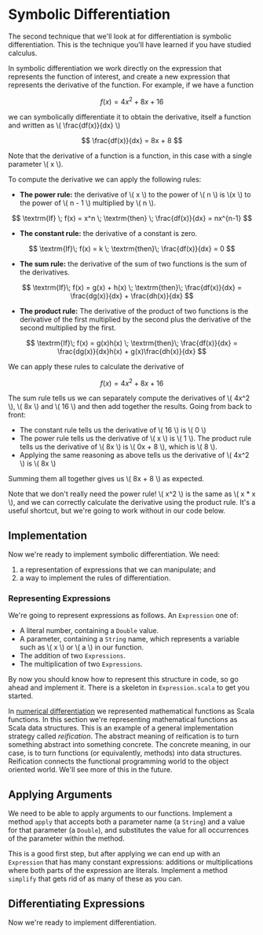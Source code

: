 # Symbolic Differentiation

The second technique that we'll look at for differentiation is symbolic differentiation. This is the technique you'll have learned if you have studied calculus. 

In symbolic differentiation we work directly on the expression that represents the function of interest, and create a new expression that represents the derivative of the function. For example, if we have a function

$$ f(x) = 4x^2 + 8x + 16 $$

we can symbolically differentiate it to obtain the derivative, itself a function and written as \\( \frac{df(x)}{dx} \\)

$$ \frac{df(x)}{dx} = 8x + 8 $$

Note that the derivative of a function is a function, in this case with a single parameter \\( x \\).

To compute the derivative we can apply the following rules:

- **The power rule:** the derivative of \\( x \\) to the power of \\( n \\) is \\(x \\) to the power of \\( n - 1 \\) multiplied by \\( n \\). 

$$ \textrm{If} \; f(x) = x^n \; \textrm{then} \; \frac{df(x)}{dx} = nx^{n-1} $$

- **The constant rule:** the derivative of a constant is zero. 

$$ \textrm{If}\;  f(x) = k \; \textrm{then}\; \frac{df(x)}{dx} = 0 $$

- **The sum rule:** the derivative of the sum of two functions is the sum of the derivatives.

$$ \textrm{If}\; f(x) = g(x) + h(x) \; \textrm{then}\; \frac{df(x)}{dx} = \frac{dg(x)}{dx} + \frac{dh(x)}{dx} $$

- **The product rule:** The derivative of the product of two functions is the derivative of the first multiplied by the second plus the derivative of the second multiplied by the first.

$$ \textrm{If}\; f(x) = g(x)h(x) \; \textrm{then}\; \frac{df(x)}{dx} = \frac{dg(x)}{dx}h(x) + g(x)\frac{dh(x)}{dx} $$


We can apply these rules to calculate the derivative of

$$ f(x) = 4x^2 + 8x + 16 $$

The sum rule tells us we can separately compute the derivatives of \\( 4x^2 \\), \\( 8x \\) and \\( 16 \\) and then add together the results. Going from back to front:

- The constant rule tells us the derivative of \\( 16 \\) is \\( 0 \\)
- The power rule tells us the derivative of \\( x \\) is \\( 1 \\). The product rule tells us the derivative of \\( 8x \\) is \\( 0x + 8 \\), which is \\( 8 \\).
- Applying the same reasoning as above tells us the derivative of \\( 4x^2 \\) is \\( 8x \\)

Summing them all together gives us \\( 8x + 8 \\) as expected.

Note that we don't really need the power rule! \\( x^2 \\) is the same as \\( x * x \\), and we can correctly calculate the derivative using the product rule. It's a useful shortcut, but we're going to work without in our code below.

## Implementation 

Now we're ready to implement symbolic differentiation. We need:

1. a representation of expressions that we can manipulate; and
2. a way to implement the rules of differentiation.


### Representing Expressions

We're going to represent expressions as follows. An `Expression` one of:

- A literal number, containing a `Double` value.
- A parameter, containing a `String` name, which represents a variable such as \\( x \\) or \\( a \\) in our function. 
- The addition of two `Expressions`.
- The multiplication of two `Expressions`.

By now you should know how to represent this structure in code, so go ahead and implement it. There is a skeleton in `Expression.scala` to get you started.

In [numerical differentiation](numerical-differentiation.md) we represented mathematical functions as Scala functions. In this section we're representing mathematical functions as Scala data structures. This is an example of a general implementation strategy called *reification*. The abstract meaning of reification is to turn something abstract into something concrete. The concrete meaning, in our case, is to turn functions (or equivalently, methods) into data structures. Reification connects the functional programming world to the object oriented world. We'll see more of this in the future.


## Applying Arguments

We need to be able to apply arguments to our functions. Implement a method `apply` that accepts both a parameter name (a `String`) and a value for that parameter (a `Double`), and substitutes the value for all occurrences of the parameter within the method.

This is a good first step, but after applying we can end up with an `Expression` that has many constant expressions: additions or multiplications where both parts of the expression are literals. Implement a method `simplify` that gets rid of as many of these as you can.


## Differentiating Expressions

Now we're ready to implement differentiation. 
